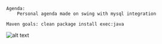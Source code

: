     
    Agenda:
        Personal agenda made on swing with mysql integration
        
    Maven goals: clean package install exec:java

![alt text](https://user-images.githubusercontent.com/15642727/30007773-a7e601dc-90ec-11e7-865a-00e9b43ec1b5.PNG)


        








